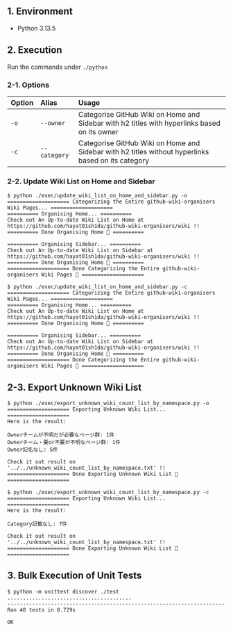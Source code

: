 ## 1. Environment

- Python 3.13.5

## 2. Execution

Run the commands under `./python`

### 2-1. Options

|Option |Alias        |Usage                                                                                              |
|:------|:------------|:--------------------------------------------------------------------------------------------------|
|`-o`   |`--owner`    |Categorise GitHub Wiki on Home and Sidebar with h2 titles with hyperlinks based on its owner       |
|`-c`   |`--category` |Categorise GitHub Wiki on Home and Sidebar with h2 titles without hyperlinks based on its category |

### 2-2. Update Wiki List on Home and Sidebar

```command
$ python ./exec/update_wiki_list_on_home_and_sidebar.py -o
==================== Categorizing the Entire github-wiki-organisers Wiki Pages... ====================
========== Organising Home... ==========
Check out An Up-to-date Wiki List on Home at https://github.com/hayat01sh1da/github-wiki-organisers/wiki !!
========== Done Organising Home 🎉 ==========

========== Organising Sidebar... ==========
Check out An Up-to-date Wiki List on Sidebar at https://github.com/hayat01sh1da/github-wiki-organisers/wiki !!
========== Done Organising Home 🎉 ==========
==================== Done Categorizing the Entire github-wiki-organisers Wiki Pages 🎉 ====================
```

```command
$ python ./exec/update_wiki_list_on_home_and_sidebar.py -c
==================== Categorizing the Entire github-wiki-organisers Wiki Pages... ====================
========== Organising Home... ==========
Check out An Up-to-date Wiki List on Home at https://github.com/hayat01sh1da/github-wiki-organisers/wiki !!
========== Done Organising Home 🎉 ==========

========== Organising Sidebar... ==========
Check out An Up-to-date Wiki List on Sidebar at https://github.com/hayat01sh1da/github-wiki-organisers/wiki !!
========== Done Organising Home 🎉 ==========
==================== Done Categorizing the Entire github-wiki-organisers Wiki Pages 🎉 ====================
```

## 2-3. Export Unknown Wiki List

```command
$ python ./exec/export_unknown_wiki_count_list_by_namespace.py -o
==================== Exporting Unknown Wiki List... ====================
Here is the result:

Ownerチームが不明だが必要なページ群: 1件
Ownerチーム・要or不要が不明なページ群: 1件
Owner記名なし: 5件

Check it out result on '../../unknown_wiki_count_list_by_namespace.txt' !!
==================== Done Exporting Unknown Wiki List 🎉 ====================
```

```command
$ python ./exec/export_unknown_wiki_count_list_by_namespace.py -c
==================== Exporting Unknown Wiki List... ====================
Here is the result:

Category記載なし: 7件

Check it out result on '../../unknown_wiki_count_list_by_namespace.txt' !!
==================== Done Exporting Unknown Wiki List 🎉 ====================
```

## 3. Bulk Execution of Unit Tests

```command
$ python -m unittest discover ./test
........................................
----------------------------------------------------------------------
Ran 40 tests in 0.729s

OK
```
